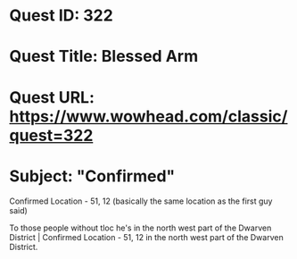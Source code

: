 # Quest ID: 322
# Quest Title: Blessed Arm
# Quest URL: https://www.wowhead.com/classic/quest=322
# Subject: "Confirmed"
Confirmed Location - 51, 12 (basically the same location as the first guy said)

To those people without tloc he's in the north west part of the Dwarven District | Confirmed Location - 51, 12 in the north west part of the Dwarven District.